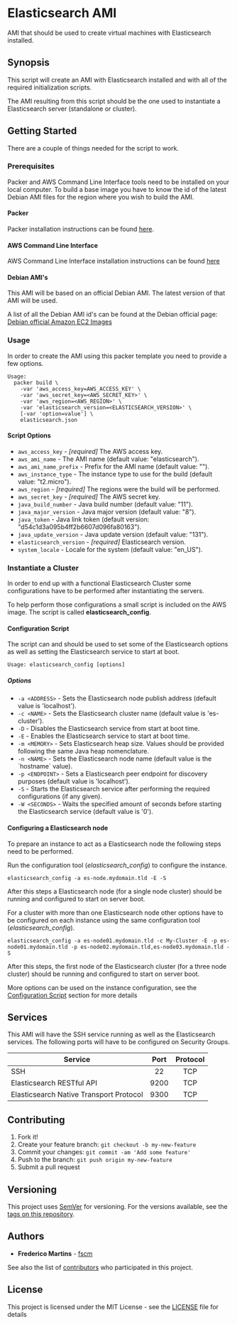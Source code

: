 # Elasticsearch AMI

AMI that should be used to create virtual machines with Elasticsearch
installed.

## Synopsis

This script will create an AMI with Elasticsearch installed and with all of
the required initialization scripts.

The AMI resulting from this script should be the one used to instantiate a
Elasticsearch server (standalone or cluster).

## Getting Started

There are a couple of things needed for the script to work.

### Prerequisites

Packer and AWS Command Line Interface tools need to be installed on your local
computer.
To build a base image you have to know the id of the latest Debian AMI files
for the region where you wish to build the AMI.

#### Packer

Packer installation instructions can be found
[here](https://www.packer.io/docs/installation.html).

#### AWS Command Line Interface

AWS Command Line Interface installation instructions can be found [here](http://docs.aws.amazon.com/cli/latest/userguide/installing.html)

#### Debian AMI's

This AMI will be based on an official Debian AMI. The latest version of that
AMI will be used.

A list of all the Debian AMI id's can be found at the Debian official page:
[Debian official Amazon EC2 Images](https://wiki.debian.org/Cloud/AmazonEC2Image/)

### Usage

In order to create the AMI using this packer template you need to provide a
few options.

```
Usage:
  packer build \
    -var 'aws_access_key=AWS_ACCESS_KEY' \
    -var 'aws_secret_key=<AWS_SECRET_KEY>' \
    -var 'aws_region=<AWS_REGION>' \
    -var 'elasticsearch_version=<ELASTICSEARCH_VERSION>' \
    [-var 'option=value'] \
    elasticsearch.json
```

#### Script Options

- `aws_access_key` - *[required]* The AWS access key.
- `aws_ami_name` - The AMI name (default value: "elasticsearch").
- `aws_ami_name_prefix` - Prefix for the AMI name (default value: "").
- `aws_instance_type` - The instance type to use for the build (default value: "t2.micro").
- `aws_region` - *[required]* The regions were the build will be performed.
- `aws_secret_key` - *[required]* The AWS secret key.
- `java_build_number` - Java build number (default value: "11").
- `java_major_version` - Java major version (default value: "8").
- `java_token` - Java link token (default version: "d54c1d3a095b4ff2b6607d096fa80163").
- `java_update_version` - Java update version (default value: "131").
- `elasticsearch_version` - *[required]* Elasticsearch version.
- `system_locale` - Locale for the system (default value: "en_US").

### Instantiate a Cluster

In order to end up with a functional Elasticsearch Cluster some configurations
have to be performed after instantiating the servers.

To help perform those configurations a small script is included on the AWS
image. The script is called **elasticsearch_config**.

#### Configuration Script

The script can and should be used to set some of the Elasticsearch options as
well as setting the Elasticsearch service to start at boot.

```
Usage: elasticsearch_config [options]
```

##### Options

* `-a <ADDRESS>` - Sets the Elasticsearch node publish address (default value is 'localhost').
* `-c <NAME>` - Sets the Elasticsearch cluster name (default value is 'es-cluster').
* `-D` - Disables the Elasticsearch service from start at boot time.
* `-E` - Enables the Elasticsearch service to start at boot time.
* `-m <MEMORY>` - Sets Elasticsearch heap size. Values should be provided following the same Java heap nomenclature.
* `-n <NAME>` - Sets the Elasticsearch node name (default value is the \`hostname\` value).
* `-p <ENDPOINT>` - Sets a Elasticsearch peer endpoint for discovery purposes (default value is 'localhost').
* `-S` - Starts the Elasticsearch service after performing the required configurations (if any given).
* `-W <SECONDS>` - Waits the specified amount of seconds before starting the Elasticsearch service (default value is '0').

#### Configuring a Elasticsearch node

To prepare an instance to act as a Elasticsearch node the following steps
need to be performed.

Run the configuration tool (*elasticsearch_config*) to configure the instance.

```
elasticsearch_config -a es-node.mydomain.tld -E -S
```

After this steps a Elasticsearch node (for a single node cluster) should be
running and configured to start on server boot.

For a cluster with more than one Elasticsearch node other options have to be
configured on each instance using the same configuration tool
(*elasticsearch_config*).

```
elasticsearch_config -a es-node01.mydomain.tld -c My-Cluster -E -p es-node01.mydomain.tld -p es-node02.mydomain.tld,es-node03.mydomain.tld -S
```

After this steps, the first node of the Elasticsearch cluster (for a three node
cluster) should be running and configured to start on server boot.

More options can be used on the instance configuration, see the
[Configuration Script](#configuration-script) section for more details

## Services

This AMI will have the SSH service running as well as the Elasticsearch
services. The following ports will have to be configured on Security Groups.

| Service                                 | Port   | Protocol |
|-----------------------------------------|:------:|:--------:|
| SSH                                     | 22     |    TCP   |
| Elasticsearch RESTful API               | 9200   |    TCP   |
| Elasticsearch Native Transport Protocol | 9300   |    TCP   |

## Contributing

1. Fork it!
2. Create your feature branch: `git checkout -b my-new-feature`
3. Commit your changes: `git commit -am 'Add some feature'`
4. Push to the branch: `git push origin my-new-feature`
5. Submit a pull request

## Versioning

This project uses [SemVer](http://semver.org/) for versioning. For the versions
available, see the [tags on this repository](https://github.com/fscm/packer-aws-elasticsearch/tags).

## Authors

* **Frederico Martins** - [fscm](https://github.com/fscm)

See also the list of [contributors](https://github.com/fscm/packer-aws-elasticsearch/contributors)
who participated in this project.

## License

This project is licensed under the MIT License - see the [LICENSE](LICENSE)
file for details

